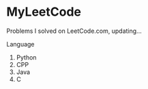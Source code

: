 # MyLeetCode
Problems I solved on LeetCode.com, updating...


Language

1. Python
2. CPP
3. Java
4. C

